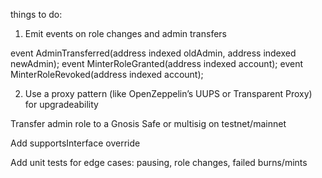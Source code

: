 things to do:

1.  Emit events on role changes and admin transfers

event AdminTransferred(address indexed oldAdmin, address indexed newAdmin);
event MinterRoleGranted(address indexed account);
event MinterRoleRevoked(address indexed account);

2. Use a proxy pattern (like OpenZeppelin’s UUPS or Transparent Proxy) for upgradeability

Transfer admin role to a Gnosis Safe or multisig on testnet/mainnet

Add supportsInterface override

Add unit tests for edge cases: pausing, role changes, failed burns/mints
